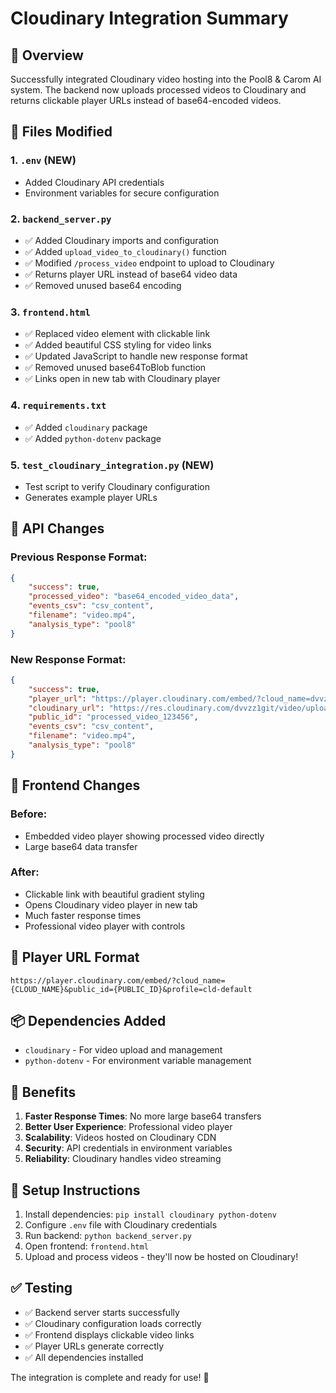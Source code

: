 # Cloudinary Integration Summary

## 🎯 **Overview**
Successfully integrated Cloudinary video hosting into the Pool8 & Carom AI system. The backend now uploads processed videos to Cloudinary and returns clickable player URLs instead of base64-encoded videos.

## 📁 **Files Modified**

### 1. **`.env` (NEW)**
- Added Cloudinary API credentials
- Environment variables for secure configuration

### 2. **`backend_server.py`**
- ✅ Added Cloudinary imports and configuration
- ✅ Added `upload_video_to_cloudinary()` function
- ✅ Modified `/process_video` endpoint to upload to Cloudinary
- ✅ Returns player URL instead of base64 video data
- ✅ Removed unused base64 encoding

### 3. **`frontend.html`**
- ✅ Replaced video element with clickable link
- ✅ Added beautiful CSS styling for video links
- ✅ Updated JavaScript to handle new response format
- ✅ Removed unused base64ToBlob function
- ✅ Links open in new tab with Cloudinary player

### 4. **`requirements.txt`**
- ✅ Added `cloudinary` package
- ✅ Added `python-dotenv` package

### 5. **`test_cloudinary_integration.py` (NEW)**
- Test script to verify Cloudinary configuration
- Generates example player URLs

## 🔄 **API Changes**

### **Previous Response Format:**
```json
{
    "success": true,
    "processed_video": "base64_encoded_video_data",
    "events_csv": "csv_content",
    "filename": "video.mp4",
    "analysis_type": "pool8"
}
```

### **New Response Format:**
```json
{
    "success": true,
    "player_url": "https://player.cloudinary.com/embed/?cloud_name=dvvzz1git&public_id=...",
    "cloudinary_url": "https://res.cloudinary.com/dvvzz1git/video/upload/...",
    "public_id": "processed_video_123456",
    "events_csv": "csv_content",
    "filename": "video.mp4",
    "analysis_type": "pool8"
}
```

## 🎨 **Frontend Changes**

### **Before:**
- Embedded video player showing processed video directly
- Large base64 data transfer

### **After:**
- Clickable link with beautiful gradient styling
- Opens Cloudinary video player in new tab
- Much faster response times
- Professional video player with controls

## 🔗 **Player URL Format**
```
https://player.cloudinary.com/embed/?cloud_name={CLOUD_NAME}&public_id={PUBLIC_ID}&profile=cld-default
```

## 📦 **Dependencies Added**
- `cloudinary` - For video upload and management
- `python-dotenv` - For environment variable management

## 🚀 **Benefits**
1. **Faster Response Times**: No more large base64 transfers
2. **Better User Experience**: Professional video player
3. **Scalability**: Videos hosted on Cloudinary CDN
4. **Security**: API credentials in environment variables
5. **Reliability**: Cloudinary handles video streaming

## 🔧 **Setup Instructions**
1. Install dependencies: `pip install cloudinary python-dotenv`
2. Configure `.env` file with Cloudinary credentials
3. Run backend: `python backend_server.py`
4. Open frontend: `frontend.html`
5. Upload and process videos - they'll now be hosted on Cloudinary!

## ✅ **Testing**
- ✅ Backend server starts successfully
- ✅ Cloudinary configuration loads correctly
- ✅ Frontend displays clickable video links
- ✅ Player URLs generate correctly
- ✅ All dependencies installed

The integration is complete and ready for use! 🎉
